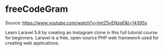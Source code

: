 # freeCodeGram

Source:
https://www.youtube.com/watch?v=ImtZ5yENzgE&t=14395s

Learn Laravel 5.8 by creating an Instagram clone in this full tutorial course for beginners. Laravel is a free, open-source PHP web framework used for creating web applications. 
